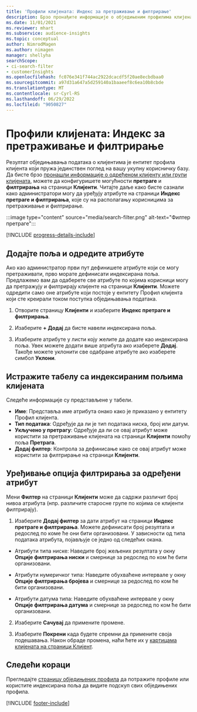 ```yaml
---
title: 'Профили клијената: Индекс за претраживање и филтрирање'
description: Брзо пронађите информације о обједињеним профилима клијената и филтрирајте према одређеним атрибутима.
ms.date: 11/01/2021
ms.reviewer: mhart
ms.subservice: audience-insights
ms.topic: conceptual
author: NimrodMagen
ms.author: nimagen
manager: shellyha
searchScope:
- ci-search-filter
- customerInsights
ms.openlocfilehash: fc076e341f744ac2922dcacdf5f20ae8ecbdbaa0
ms.sourcegitcommit: a97d31a647a5d259140a1baaeef8c6ea10b8cbde
ms.translationtype: MT
ms.contentlocale: sr-Cyrl-RS
ms.lasthandoff: 06/29/2022
ms.locfileid: "9050827"
---
```

# <a name="customer-profiles-search--filter-index"></a>Профили клијената: Индекс за претраживање и филтрирање

Резултат обједињавања података о клијентима је ентитет профила клијента који пружа јединствен поглед на вашу укупну корисничку базу. Да бисте брзо [пронашли информације о одређеном клијенту или групи клијената](customer-profiles.md), можете да конфигуришете могућности **претраге** и **филтрирања** на страници **Клијенти**. Читајте даље како бисте сазнали како администратори могу да уређују атрибуте на страници **Индекс претраге и филтрирања**, које су на располагању корисницима за претраживање и филтрирање.

   :::image type="content" source="media/search-filter.png" alt-text="Филтер претраге":::

[!INCLUDE [progress-details-include](includes/progress-details-pane.md)]

## <a name="add-fields-and-specify-attributes"></a>Додајте поља и одредите атрибуте

Ако као администратор први пут дефинишете атрибуте који се могу претраживати, прво морате дефинисати индексирана поља. Предлажемо вам да одаберете све атрибуте по којима корисници могу да претражују и филтрирају клијенте на страници **Клијенти**. Можете одредити само оне атрибуте који постоје у ентитету Профил клијента који сте креирали током поступка обједињавања података.

1. Отворите страницу **Клијенти** и изаберите **Индекс претраге и филтрирања**.

2. Изаберите **+ Додај** да бисте навели индексирана поља.

3. Изаберите атрибуте у листи коју желите да додате као индексирана поља. Увек можете додати више атрибута ако изаберете **Додај**. Такође можете уклонити све одабране атрибуте ако изаберете симбол **Уклони**.

## <a name="explore-the-indexed-customer-fields-table"></a>Истражите табелу са индексираним пољима клијената

Следеће информације су представљене у табели.

- **Име**: Представља име атрибута онако како је приказано у ентитету Профил клијента.
- **Тип података**: Одређује да ли је тип података ниска, број или датум.
- **Укључено у претрагу**: Одређује да ли се овај атрибут може користити за претраживање клијената на страници **Клијенти** помоћу поља **Претрага**.
- **Додај филтер**: Контрола за дефинисање како се овај атрибут може користити за филтрирање на страници **Клијенти**.

## <a name="editing-filtering-options-for-a-given-attribute"></a>Уређивање опција филтрирања за одређени атрибут

Мени **Филтер** на страници **Клијенти** може да садржи различит број нивоа атрибута (нпр. различите старосне групе по којима се клијенти филтрирају).

1. Изаберите **Додај филтер** за дати атрибут на страници **Индекс претраге и филтрирања**. Можете дефинисати број резултата и редослед по коме ће они бити организовани. У зависности од типа података атрибута, појављује се једно од следећих окана.

- Атрибути типа ниске: Наведите број жељених резултата у окну **Опције филтрирања ниски** и смернице за редослед по ком ће бити организовани.

- Атрибути нумеричког типа: Наведите обухваћене интервале у окну **Опције филтрирања бројева** и смернице за редослед по ком ће бити организовани.

- Атрибути датума типа: Наведите обухваћене интервале у окну **Опције филтрирања датума** и смернице за редослед по ком ће бити организовани.

2. Изаберите **Сачувај** да примените промене.

3. Изаберите **Покрени** када будете спремни да примените своја подешавања. Након обраде промена, наћи ћете их у [картицама клијената на страници Клијент](customer-profiles.md). 

## <a name="next-steps"></a>Следећи кораци

Прегледајте [страницу обједињених профила](customer-profiles.md) да потражите профиле или користите индексирана поља да видите подскуп свих обједињених профила.


[!INCLUDE [footer-include](includes/footer-banner.md)]
